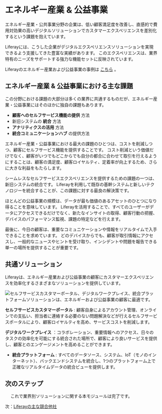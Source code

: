 # エネルギー産業 & 公益事業

エネルギー産業・公共事業分野の企業は、低い顧客満足度を改善し、直感的で費用対効果の高いデジタルソリューションでカスタマーエクスペリエンスを差別化するという課題を抱えています。

Liferayには、こうした企業がデジタルエクスペリエンスソリューションを実現できるよう支援してきた豊富な実績があります。 このエクスペリエンスは、業界特有のニーズをサポートする強力な機能セットに反映されています。

Liferayのエネルギー産業および公益事業の事例は [こちら](https://www.liferay.com/resources/case-studies?industries=energy-utilities) 。

## エネルギー産業 & 公益事業における主な課題

この分野における課題の大部分は多くの業界に共通するものだが、エネルギー産業・公益事業にはそのほかに独自の課題もあります。

* **顧客へのセルフサービス機能の提供** 方法
* 新旧システムの **統合** 方法
* **アナリティクスの活用** 方法
* **統合コミュニケーションハブ** の提供方法

エネルギー産業・公益事業における最大の課題のひとつは、コストを削減しつつ、顧客にセルフサービス機能を提供することです。 コスト削減という価値だけでなく、顧客がいつでもどこからでも自分の都合に合わせて取引を行えるようにすることは、顧客の満足度、顧客ロイヤルティ、定着率が向上するため、さらに大きな利益をもたらします。

シームレスなセルフサービスエクスペリエンスを提供するための課題の一つは、新旧システムの統合です。 Liferayを利用して既存の基幹システムと新しいテクノロジーを統合することが、この課題に対する最良の解決策です。

ほとんどの公益事業の規模は、データが最も価値のあるアセットのひとつになり得ることを意味しています。 Liferayを活用することで、すべてのユーザーがデータにアクセスできるだけでなく、新たなインサイトの取得、顧客行動の把握、デバイスのパフォーマンス監視、課題の特定などを行えます。

最後に、今日の顧客は、重要なコミュニケーションや情報をリアルタイムで入手できることを求めています。 どのデバイスからでも、顧客が取引情報にアクセスし、一般的なニュースやヒントを受け取り、インシデントや問題を報告できる単一の場所を提供することが重要です。

## 共通ソリューション

Liferayは、エネルギー産業および公益事業の顧客にカスタマーエクスペリエンスを効率化するさまざまなソリューションを提供しています。

![セルフサービスカスタマーポータル、デジタルワークプレイス、統合プラットフォームソリューションは、エネルギーおよび公益事業の顧客に最適です。](./energy-and-utilities/images/01.png)

**セルフサービスカスタマーポータル** : 顧客自身によるアカウント管理、オンラインでの支払い、担当者に連絡する必要のない問題解決などが行えるセルフサービスポータルにより、顧客ロイヤルティを高め、サービスコストを削減します。

**デジタルワークプレイス** ：コラボレーション、重要情報へのアクセス、日々のタスクの効率化を可能にする統合された場所で、顧客により良いサービスを提供し、顧客とのエンゲージメントを高めることができます。

* **統合プラットフォーム** : すべてのデータソース、システム、IoT（モノのインターネット）、バックエンドシステムを統合し、1つのプラットフォーム上で正確なリアルタイムデータの統合ビューを提供します。

## 次のステップ

　 これで業界別ソリューションに関する本モジュールは完了です。

次：[Liferayの主な競合他社](../main-competitors-faced-by-liferay.md)
